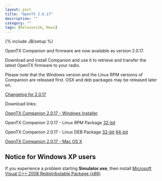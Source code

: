 ```yaml
---
layout: post
title: "OpenTX 2.0.17"
description: ""
category: ""
tags: [Releases20, News]
---
```

{% include JB/setup %}

OpenTX Companion and firmware are now available as version 2.0.17.
 
Download and install Companion and use it to retrieve and transfer the latest OpenTX firmware to your radio.

Please note that the Windows version and the Linux RPM versions of Companion are released first. OSX and deb packages may be released later on.

[Changelog for 2.0.17](https://github.com/opentx/opentx/releases/tag/2.0.17)

Download links:

[OpenTX Companion 2.0.17 - Windows Installer](http://downloads-20.open-tx.org/companion/companionInstall_2.0.17.exe)

OpenTX Companion 2.0.17 - Linux RPM Package [32-bit](http://downloads-20.open-tx.org/companion/companion-2.0.17-i686.rpm)

OpenTX Companion 2.0.17 - Linux DEB Package [32-bit](http://downloads-20.open-tx.org/companion/companion_2.0.17_i386.deb) [64-bit](http://downloads-20.open-tx.org/companion/companion_2.0.17_amd64.deb)

[OpenTX Companion 2.0.17 - Mac OS X](http://downloads-20.open-tx.org/companion/companion-macosx-2.0.17.dmg) 

## Notice for Windows XP users
If you experience a problem starting **Simulator.exe**, then install [Microsoft Visual C++ 2008 Redistributable Package (x86)](http://www.microsoft.com/en-us/download/details.aspx?id=29)
